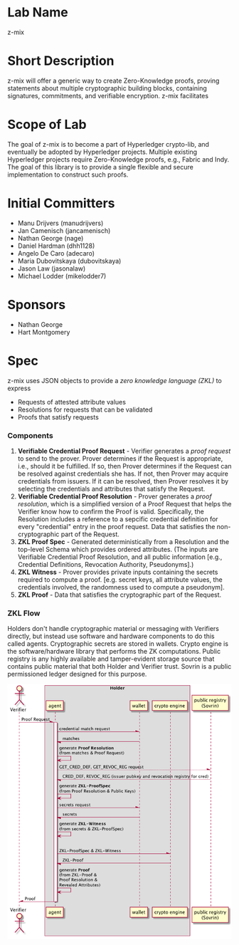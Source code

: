 # Lab Name
z-mix

# Short Description
z-mix will offer a generic way to create Zero-Knowledge proofs, proving statements about multiple cryptographic building blocks, containing signatures, commitments, and verifiable encryption.
z-mix facilitates

# Scope of Lab
The goal of z-mix is to become a part of Hyperledger crypto-lib, and eventually be adopted by Hyperledger projects. Multiple existing Hyperledger projects require Zero-Knowledge proofs, e.g., Fabric and Indy. The goal of this library is to provide a single flexible and secure implementation to construct such proofs.

# Initial Committers
* Manu Drijvers (manudrijvers)
* Jan Camenisch (jancamenisch)
* Nathan George (nage)
* Daniel Hardman (dhh1128)
* Angelo De Caro (adecaro)
* Maria Dubovitskaya (dubovitskaya)
* Jason Law (jasonalaw)
* Michael Lodder (mikelodder7)

# Sponsors
* Nathan George
* Hart Montgomery

# Spec
z-mix uses JSON objects to provide a *zero knowledge language (ZKL)* to express

* Requests of attested attribute values
* Resolutions for requests that can be validated
* Proofs that satisfy requests

### Components

1. **Verifiable Credential Proof Request** - Verifier generates a *proof request* to send to the prover.
Prover determines if the Request is appropriate, i.e., should it be fulfilled.
If so, then Prover determines if the Request can be resolved against credentials she has.
If not, then Prover may acquire credentials from issuers.
If it can be resolved, then Prover resolves it by selecting the credentials and attributes that satisfy the Request.
1. **Verifiable Credential Proof Resolution** - Prover generates a *proof resolution*, which is a simplified version of a Proof Request that helps the Verifier know how to confirm the Proof is valid.
Specifically, the Resolution includes a reference to a sepcific credential definition for every "credential" entry in the proof request.
Data that satisfies the non-cryptographic part of the Request.
1. **ZKL Proof Spec** - Generated deterministically from a Resolution and the top-level Schema which provides ordered attributes.
(The inputs are Verifiable Credential Proof Resolution, and all public information \[e.g., Credential Definitions, Revocation Authority, Pseudonyms].)
1. **ZKL Witness** - Prover provides private inputs containing the secrets required to compute a proof.
\[e.g. secret keys, all attribute values, the credentials involved, the randomness used to compute a pseudonym].
1. **ZKL Proof** - Data that satisfies the cryptographic part of the Request.

### ZKL Flow

Holders don't handle cryptographic material or messaging with Verifiers directly, but instead use software and hardware components to do this called agents.
Cryptographic secrets are stored in wallets. Crypto engine is the software/hardware library that performs the ZK computations. Public registry
is any highly available and tamper-evident storage source that contains public material that both Holder and Verifier trust. Sovrin is a public permissioned ledger designed for this purpose.

![flow](docs/flow-diagram.png)
